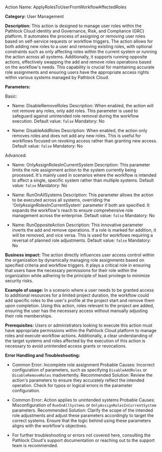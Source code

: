 Action Name: ApplyRolesToUserFromWorkflowAffectedRoles

**Category:** User Management

**Description:** This action is designed to manage user roles within the Pathlock Cloud identity and Governance, Risk, and Compliance (GRC) platform. It automates the process of assigning or removing user roles based on self-service requests or workflow triggers. The action allows for both adding new roles to a user and removing existing roles, with optional constraints such as only affecting roles within the current system or running the action across all systems. Additionally, it supports running opposite actions, effectively swapping the add and remove roles operations based on the workflow's needs. This capability is crucial for maintaining accurate role assignments and ensuring users have the appropriate access rights within various systems managed by Pathlock Cloud.

**Parameters:**

Basic:

- Name: DisableRemoveRoles
  Description: When enabled, the action will not remove any roles, only add roles. This parameter is used to safeguard against unintended role removal during the workflow execution.
  Default value: `false`
  Mandatory: No

- Name: DisableAddRoles
  Description: When enabled, the action only removes roles and does not add any new roles. This is useful for workflows focused on revoking access rather than granting new access.
  Default value: `false`
  Mandatory: No

Advanced:

- Name: OnlyAssignRolesInCurrentSystem
  Description: This parameter limits the role assignment action to the system currently being processed. It's mainly used in scenarios where the workflow is intended to affect a single, specific system rather than multiple systems.
  Default value: `false`
  Mandatory: No

- Name: RunOnAllSystems
  Description: This parameter allows the action to be executed across all systems, overriding the 'OnlyAssignRolesInCurrentSystem' parameter if both are specified. It expands the workflow's reach to ensure comprehensive role management across the enterprise.
  Default value: `false`
  Mandatory: No

- Name: RunOppositeAction
  Description: This innovative parameter inverts the add and remove operations. If a role is marked for addition, it will be removed, and vice versa. This is used for workflows requiring a reversal of planned role adjustments.
  Default value: `false`
  Mandatory: No

**Business impact:** The action directly influences user access control within the organization by dynamically managing role assignments based on specified criteria and workflow triggers. It plays a critical role in ensuring that users have the necessary permissions for their role within the organization while adhering to the principle of least privilege to minimize security risks.

**Example of usage:** In a scenario where a user needs to be granted access to additional resources for a limited project duration, the workflow could add specific roles to the user's profile at the project start and remove them upon completion. Using this action, roles relevant to the project are added, ensuring the user has the necessary access without manually adjusting their role memberships.

**Prerequisites:** Users or administrators looking to execute this action must have appropriate permissions within the Pathlock Cloud platform to manage roles and execute workflow actions. Additionally, a clear understanding of the target systems and roles affected by the execution of this action is necessary to avoid unintended access grants or revocations.

**Error Handling and Troubleshooting:**

- Common Error: Incomplete role assignment
  Probable Causes: Incorrect configuration of parameters, such as specifying `DisableAddRoles` or `DisableRemoveRoles` inadvertently.
  Recommended Solution: Review the action's parameters to ensure they accurately reflect the intended operation. Check for typos or logical errors in the parameter configuration.

- Common Error: Action applies to unintended systems
  Probable Causes: Misconfiguration of `RunOnAllSystems` or `OnlyAssignRolesInCurrentSystem` parameters.
  Recommended Solution: Clarify the scope of the intended role adjustments and adjust these parameters accordingly to target the correct systems. Ensure that the logic behind using these parameters aligns with the workflow's objectives.

- For further troubleshooting or errors not covered here, consulting the Pathlock Cloud's support documentation or reaching out to the support team is recommended.